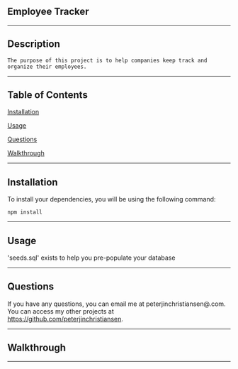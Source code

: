 
## Employee Tracker

---
## Description

    The purpose of this project is to help companies keep track and organize their employees.

---
    

    
## Table of Contents

[Installation](#installation)

[Usage](#usage)

[Questions](#questions)

[Walkthrough](#walkthrough)

---

    

## Installation

To install your dependencies, you will be using the following command:

    npm install

---

    


## Usage
            
'seeds.sql' exists to help you pre-populate your database
        
---
        
            


        

    
## Questions

If you have any questions, you can email me at peterjinchristiansen@.com. You can access my other projects at https://github.com/peterjinchristiansen.


---


## Walkthrough



---
        
    